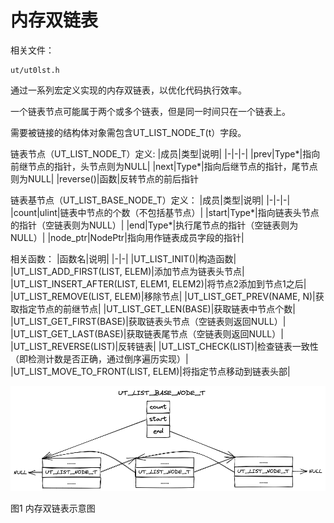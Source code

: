 # 内存双链表
相关文件：
```shell
ut/ut0lst.h
```

通过一系列宏定义实现的内存双链表，以优化代码执行效率。

一个链表节点可能属于两个或多个链表，但是同一时间只在一个链表上。

需要被链接的结构体对象需包含UT_LIST_NODE_T(t）字段。


链表节点（UT_LIST_NODE_T）定义:
|成员|类型|说明|
|-|-|-|
|prev|Type*|指向前继节点的指针，头节点则为NULL|
|next|Type*|指向后继节点的指针，尾节点则为NULL|
|reverse()|函数|反转节点的前后指针

链表基节点（UT_LIST_BASE_NODE_T）定义：
|成员|类型|说明|
|-|-|-|
|count|ulint|链表中节点的个数（不包括基节点）|
|start|Type*|指向链表头节点的指针（空链表则为NULL）|
|end|Type*|执行尾节点的指针（空链表则为NULL）|
|node_ptr|NodePtr|指向用作链表成员字段的指针|

相关函数：
|函数名|说明|
|-|-|
|UT_LIST_INIT()|构造函数|
|UT_LIST_ADD_FIRST(LIST, ELEM)|添加节点为链表头节点|
|UT_LIST_INSERT_AFTER(LIST, ELEM1, ELEM2)|将节点2添加到节点1之后|
|UT_LIST_REMOVE(LIST, ELEM)|移除节点|
|UT_LIST_GET_PREV(NAME, N)|获取指定节点的前继节点|
|UT_LIST_GET_LEN(BASE)|获取链表中节点个数|
|UT_LIST_GET_FIRST(BASE)|获取链表头节点（空链表则返回NULL）|
|UT_LIST_GET_LAST(BASE)|获取链表尾节点（空链表则返回NULL）|
|UT_LIST_REVERSE(LIST)|反转链表|
|UT_LIST_CHECK(LIST)|检查链表一致性（即检测计数是否正确，通过倒序遍历实现）|
|UT_LIST_MOVE_TO_FRONT(LIST, ELEM)|将指定节点移动到链表头部|



![IMAGE](./lst.excalidraw.png "内存双链表示意图")

图1 内存双链表示意图
